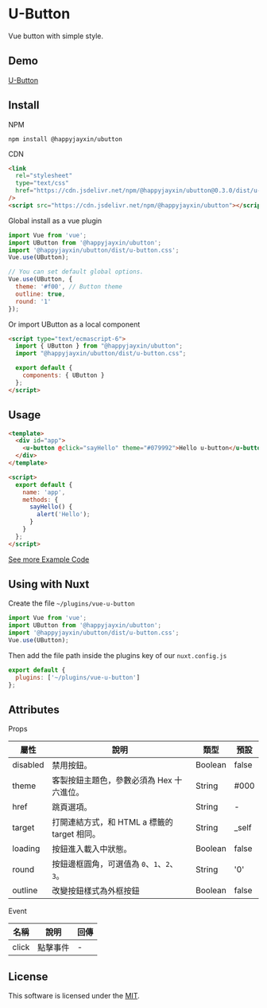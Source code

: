 # U-Button

Vue button with simple style.

## Demo

[U-Button](https://happyjayxin.github.io/UButton/)

## Install

NPM

```
npm install @happyjayxin/ubutton
```

CDN

```html
<link
  rel="stylesheet"
  type="text/css"
  href="https://cdn.jsdelivr.net/npm/@happyjayxin/ubutton@0.3.0/dist/u-button.css"
/>
<script src="https://cdn.jsdelivr.net/npm/@happyjayxin/ubutton"></script>
```

Global install as a vue plugin

```js
import Vue from 'vue';
import UButton from '@happyjayxin/ubutton';
import '@happyjayxin/ubutton/dist/u-button.css';
Vue.use(UButton);
```

```js
// You can set default global options.
Vue.use(UButton, {
  theme: '#f00', // Button theme
  outline: true,
  round: '1'
});
```

Or import UButton as a local component

```html
<script type="text/ecmascript-6">
  import { UButton } from "@happyjayxin/ubutton";
  import "@happyjayxin/ubutton/dist/u-button.css";

  export default {
    components: { UButton }
  };
</script>
```

## Usage

```html
<template>
  <div id="app">
    <u-button @click="sayHello" theme="#079992">Hello u-button</u-button>
  </div>
</template>

<script>
  export default {
    name: 'app',
    methods: {
      sayHello() {
        alert('Hello');
      }
    }
  };
</script>
```

[See more Example Code](https://github.com/HappyJayXin/UButton/blob/master/src/App.vue)

## Using with Nuxt

Create the file `~/plugins/vue-u-button`

```js
import Vue from 'vue';
import UButton from '@happyjayxin/ubutton';
import '@happyjayxin/ubutton/dist/u-button.css';
Vue.use(UButton);
```

Then add the file path inside the plugins key of our `nuxt.config.js`

```js
export default {
  plugins: ['~/plugins/vue-u-button']
};
```

## Attributes

Props

| 屬性     | 說明                                         | 類型    | 預設   |
| -------- | -------------------------------------------- | ------- | ------ |
| disabled | 禁用按鈕。                                   | Boolean | false  |
| theme    | 客製按鈕主題色，參數必須為 Hex 十六進位。    | String  | #000   |
| href     | 跳頁選項。                                   | String  | -      |
| target   | 打開連結方式，和 HTML a 標籤的 target 相同。 | String  | \_self |
| loading  | 按鈕進入載入中狀態。                         | Boolean | false  |
| round    | 按鈕邊框圓角，可選值為 `0`、`1`、`2`、`3`。  | String  | '0'    |
| outline  | 改變按鈕樣式為外框按鈕                       | Boolean | false  |

Event

| 名稱  | 說明     | 回傳 |
| ----- | -------- | ---- |
| click | 點擊事件 | -    |

## License

This software is licensed under the [MIT](https://github.com/HappyJayXin/UButton/blob/master/LICENSE).
